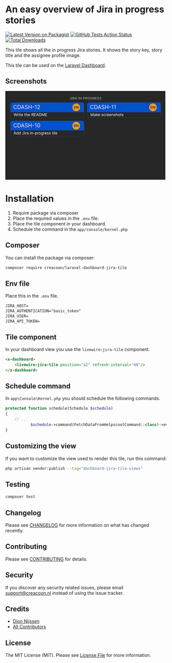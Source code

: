 # An easy overview of Jira in progress stories

[![Latest Version on Packagist](https://img.shields.io/packagist/v/creacoon/laravel-dashboard-jira-tile.svg?style=flat-square)](https://packagist.org/packages/creacoon/laravel-dashboard-jira-tile)
[![GitHub Tests Action Status](https://img.shields.io/github/workflow/status/creacoon/laravel-dashboard-jira-tile/run-tests?label=tests)](https://github.com/creacoon/laravel-dashboard-jira-tile/actions?query=workflow%3Arun-tests+branch%3Amaster)
[![Total Downloads](https://img.shields.io/packagist/dt/creacoon/laravel-dashboard-jira-tile.svg?style=flat-square)](https://packagist.org/packages/creacoon/laravel-dashboard-jira-tile)

This tile shows all the in progress Jira stories. It shows the story key, story title and the assignee profile image.

This tile can be used on the [Laravel Dashboard](https://docs.spatie.be/laravel-dashboard).

## Screenshots
<img src="./docs/images/jira-tile.png"/><br />

# Installation
1. Require package via composer
2. Place the required values in the `.env` file.
3. Place the tile component in your dashboard.
4. Schedule the command in the `app/console/kernel.php`

## Composer
You can install the package via composer:

```bash
composer require creacoon/laravel-dashboard-jira-tile
```

## Env file
Place this in the `.env` file.
```dotenv
JIRA_HOST=
JIRA_AUTHENTICATION="basic_token"
JIRA_USER=
JIRA_API_TOKEN=
```

## Tile component

In your dashboard view you use the `livewire:jira-tile` component.

```html
<x-dashboard>
    <livewire:jira-tile position="a2" refresh-interval="60"/>
</x-dashboard>
```

## Schedule command
In `app\Console\Kernel.php` you should schedule the following commands.
```php
protected function schedule(Schedule $schedule)
{
    // ...
           $schedule->command(FetchDataFromHelpscoutCommand::class)->everyFiveMinutes();
}
```

## Customizing the view
If you want to customize the view used to render this tile, run this command:
```bash
php artisan vendor:publish --tag="dashboard-jira-tile-views"
```

## Testing

``` bash
composer test
```

## Changelog

Please see [CHANGELOG](CHANGELOG.md) for more information on what has changed recently.

## Contributing

Please see [CONTRIBUTING](CONTRIBUTING.md) for details.

## Security

If you discover any security related issues, please email support@creacoon.nl instead of using the issue tracker.

## Credits
- [Dion Nijssen](https://github.com/dion213)
- [All Contributors](../../contributors)

## License

The MIT License (MIT). Please see [License File](LICENSE.md) for more information.
